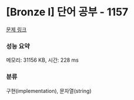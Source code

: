 # [Bronze I] 단어 공부 - 1157 

[문제 링크](https://www.acmicpc.net/problem/1157) 

### 성능 요약

메모리: 31156 KB, 시간: 228 ms

### 분류

구현(implementation), 문자열(string)


